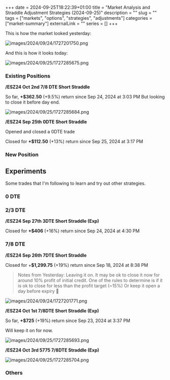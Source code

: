+++ 
date = 2024-09-25T18:22:39+01:00
title = "Market Analysis and Straddle Adjustment Strategies (2024-09-25)"
description = ""
slug = ""
tags = ["markets", "options", "strategies", "adjustments"]
categories = ["market-summary"]
externalLink = ""
series = []
+++

This is how the market looked yesterday:

![images/2024/09/24/1727201750.png](/images/2024/09/24/1727201750.png)

And this is how it looks today:

![images/2024/09/25/1727285675.png](/images/2024/09/25/1727285675.png)

### Existing Positions

**/ESZ24 Oct 2nd 7/8 DTE Short Straddle**

So far, **+$362.50** (+9.5%) return since Sep 24, 2024 at 3:03 PM
But looking to close it before day end.

![images/2024/09/25/1727285684.png](/images/2024/09/25/1727285684.png)

**/ESZ24 Sep 25th 0DTE Short Straddle**

Opened and closed a 0DTE trade

Closed for **+$112.50** (+13%) return since Sep 25, 2024 at 3:17 PM

### New Position


## Experiments

Some trades that I'm following to learn and try out other strategies.

### 0 DTE


### 2/3 DTE

**/ESZ24 Sep 27th 3DTE Short Straddle (Exp)**

Closed for **+$406** (+16%) return since Sep 24, 2024 at 4:30 PM

### 7/8 DTE

**/ESZ24 Sep 26th 7DTE Short Straddle**

Closed for +**$1,299.75** (+19%) return since Sep 18, 2024 at 8:38 PM

> Notes from Yesterday: 
Leaving it on. It may be ok to close it now for around 10% profit of initial credit.
One of the rules to determine is if it is ok to close for less than the profit target (~15%)
Or keep it open a day before expiry 🤔

![images/2024/09/24/1727201771.png](/images/2024/09/24/1727201771.png)

**/ESZ24 Oct 1st 7/8DTE Short Straddle (Exp)**

So far, **+$725** (+19%) return since Sep 23, 2024 at 3:37 PM

Will keep it on for now.

![images/2024/09/25/1727285693.png](/images/2024/09/25/1727285693.png)

**/ESZ24 Oct 3rd 5775 7/8DTE Straddle (Exp)**

![images/2024/09/25/1727285704.png](/images/2024/09/25/1727285704.png)

### Others
